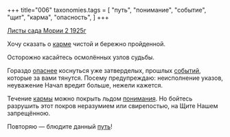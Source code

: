 +++
title="006"
taxonomies.tags = [
 "путь",
 "понимание",
 "событие",
 "щит",
 "карма",
 "опасность",
]
+++

[Листы сада Мории 2 1925г](/agni/1925)

Хочу сказать о [карме](/tags/карма) чистой и бережно пройденной.   

Осторожно касайтесь осмолённых узлов судьбы.   

Гораздо [опаснее](/tags/опасность) коснуться уже затверделых, прошлых [событий](/tags/событие), которые за вами тянутся. Посему предупреждаю: неисполнение указов, неуважение Начал вредит больше, нежели кажется.   

Течение [кармы](/tags/карма) можно покрыть льдом [понимания](/tags/понимание). Но бойтесь разрушить этот покров неразумием или свирепостью, на Щите Нашем запрещённою.   

Повторяю — блюдите данный [путь](/tags/путь)!   


